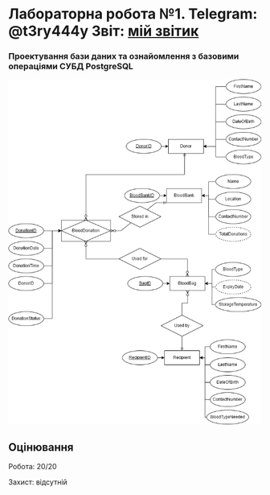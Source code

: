 # Лабораторна робота №1. Telegram: @t3ry444y Звіт: [мій звітик](https://docs.google.com/document/d/1SkANqzNKE1sSzBuOVBVJeaFJqotrE4tQSuLzo0FugzA/edit?usp=sharing, "звіт")
### Проектування бази даних та ознайомлення з базовими операціями СУБД PostgreSQL

![Alt text](https://github.com/73794449/databasergr/blob/main/scheme.png)

## Оцінювання
Робота: 20/20

Захист: відсутній